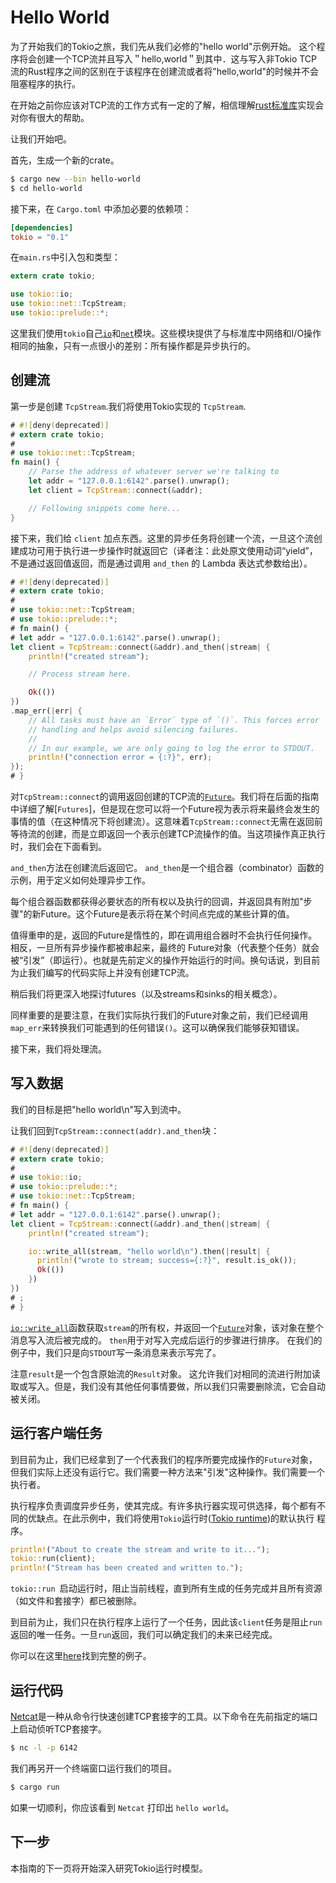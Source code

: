 # Hello World

为了开始我们的Tokio之旅，我们先从我们必修的"hello world"示例开始。 这个程序将会创建一个TCP流并且写入＂hello,world＂到其中．这与写入非Tokio TCP流的Rust程序之间的区别在于该程序在创建流或者将"hello,world"的时候并不会阻塞程序的执行。

在开始之前你应该对TCP流的工作方式有一定的了解，相信理解[rust标准库](https://doc.rust-lang.org/std/net/struct.TcpStream.html)实现会对你有很大的帮助。

让我们开始吧。

首先，生成一个新的crate。
```bash
$ cargo new --bin hello-world
$ cd hello-world
```
接下来，在 `Cargo.toml` 中添加必要的依赖项：

```toml
[dependencies]
tokio = "0.1"
```

在`main.rs`中引入包和类型：

```rust
extern crate tokio;

use tokio::io;
use tokio::net::TcpStream;
use tokio::prelude::*;
```
这里我们使用`tokio`自己[`io`]和[`net`]模块。这些模块提供了与标准库中网络和I/O操作相同的抽象，只有一点很小的差别：所有操作都是异步执行的。

## 创建流

第一步是创建 `TcpStream`.我们将使用Tokio实现的 `TcpStream`.

```rust
# #![deny(deprecated)]
# extern crate tokio;
#
# use tokio::net::TcpStream;
fn main() {
    // Parse the address of whatever server we're talking to
    let addr = "127.0.0.1:6142".parse().unwrap();
    let client = TcpStream::connect(&addr);

    // Following snippets come here...
}
```

接下来，我们给 `client` 加点东西。这里的异步任务将创建一个流，一旦这个流创建成功可用于执行进一步操作时就返回它（译者注：此处原文使用动词“yield”，不是通过返回值返回，而是通过调用 `and_then` 的 Lambda 表达式参数给出）。

```rust
# #![deny(deprecated)]
# extern crate tokio;
#
# use tokio::net::TcpStream;
# use tokio::prelude::*;
# fn main() {
# let addr = "127.0.0.1:6142".parse().unwrap();
let client = TcpStream::connect(&addr).and_then(|stream| {
    println!("created stream");

    // Process stream here.

    Ok(())
})
.map_err(|err| {
    // All tasks must have an `Error` type of `()`. This forces error
    // handling and helps avoid silencing failures.
    //
    // In our example, we are only going to log the error to STDOUT.
    println!("connection error = {:?}", err);
});
# }
```

对`TcpStream::connect`的调用返回创建的TCP流的[`Future`]。我们将在后面的指南中详细了解[`Futures`]，但是现在您可以将一个Future视为表示将来最终会发生的事情的值（在这种情况下将创建流）。这意味着`TcpStream::connect`无需在返回前等待流的创建，而是立即返回一个表示创建TCP流操作的值。当这项操作真正执行时，我们会在下面看到。

`and_then`方法在创建流后返回它。 `and_then`是一个组合器（combinator）函数的示例，用于定义如何处理异步工作。

每个组合器函数都获得必要状态的所有权以及执行的回调，并返回具有附加"步骤"的新Future。这个Future是表示将在某个时间点完成的某些计算的值。

值得重申的是，返回的Future是惰性的，即在调用组合器时不会执行任何操作。相反，一旦所有异步操作都被串起来，最终的 Future对象（代表整个任务）就会被“引发”（即运行）。也就是先前定义的操作开始运行的时间。换句话说，到目前为止我们编写的代码实际上并没有创建TCP流。

稍后我们将更深入地探讨futures（以及streams和sinks的相关概念）。

同样重要的是要注意，在我们实际执行我们的Future对象之前，我们已经调用`map_err`来转换我们可能遇到的任何错误`()`。这可以确保我们能够获知错误。

接下来，我们将处理流。



## 写入数据

我们的目标是把"hello world\n"写入到流中。

让我们回到`TcpStream::connect(addr).and_then`块：

```rust
# #![deny(deprecated)]
# extern crate tokio;
#
# use tokio::io;
# use tokio::prelude::*;
# use tokio::net::TcpStream;
# fn main() {
# let addr = "127.0.0.1:6142".parse().unwrap();
let client = TcpStream::connect(&addr).and_then(|stream| {
    println!("created stream");

    io::write_all(stream, "hello world\n").then(|result| {
      println!("wrote to stream; success={:?}", result.is_ok());
      Ok(())
    })
})
# ;
# }
```

[`io::write_all`]函数获取`stream`的所有权，并返回一个[`Future`]对象，该对象在整个消息写入流后被完成的。 `then`用于对写入完成后运行的步骤进行排序。 在我们的例子中，我们只是向`STDOUT`写一条消息来表示写完了。

注意`result`是一个包含原始流的`Result`对象。 这允许我们对相同的流进行附加读取或写入。但是，我们没有其他任何事情要做，所以我们只需要删除流，它会自动被关闭。

## 运行客户端任务

到目前为止，我们已经拿到了一个代表我们的程序所要完成操作的`Future`对象，但我们实际上还没有运行它。我们需要一种方法来"引发"这种操作。我们需要一个执行者。

执行程序负责调度异步任务，使其完成。有许多执行器实现可供选择，每个都有不同的优缺点。在此示例中，我们将使用`Tokio`运行时([Tokio runtime][rt])的默认执行 程序。

```rust
println!("About to create the stream and write to it...");
tokio::run(client);
println!("Stream has been created and written to.");
```

`tokio::run `启动运行时，阻止当前线程，直到所有生成的任务完成并且所有资源（如文件和套接字）都已被删除。

到目前为止，我们只在执行程序上运行了一个任务，因此该`client`任务是阻止`run`返回的唯一任务。一旦`run`返回，我们可以确定我们的未来已经完成。

你可以在这里[here][full-code]找到完整的例子。

## 运行代码
[Netcat]是一种从命令行快速创建TCP套接字的工具。以下命令在先前指定的端口上启动侦听TCP套接字。

```bash
$ nc -l -p 6142
```

我们再另开一个终端窗口运行我们的项目。

```bash
$ cargo run
```

如果一切顺利，你应该看到 `Netcat` 打印出 `hello world`。


## 下一步

本指南的下一页将开始深入研究Tokio运行时模型。

[`Future`]: https://docs.rs/futures/0.1/futures/future/trait.Future.html

[rt]: https://docs.rs/tokio/0.1/tokio/runtime/index.html

[`io`]: https://docs.rs/tokio/0.1/tokio/io/index.html

[`net`]: https://docs.rs/tokio/0.1/tokio/net/index.html

[`io::write_all`]: https://docs.rs/tokio-io/0.1/tokio_io/io/fn.write_all.html/io/fn.write_all.html

[full-code]: https://github.com/tokio-rs/tokio/blob/master/examples/hello_world.rs

[Netcat]: http://netcat.sourceforge.net/
